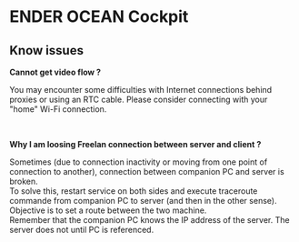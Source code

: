 # ENDER OCEAN Cockpit

## Know issues

**Cannot get video flow ?**  

You may encounter some difficulties with Internet connections behind proxies or using an RTC cable. Please consider connecting with your "home" Wi-Fi connection.

<br>

**Why I am loosing Freelan connection between server and client ?**  

Sometimes (due to connection inactivity or moving from one point of connection to another), connection between companion PC and server is broken.   
To solve this, restart service on both sides and execute traceroute commande from companion PC to server (and then in the other sense).   
Objective is to set a route between the two machine.   
Remember that the companion PC knows the IP address of the server. The server does not until PC is referenced.